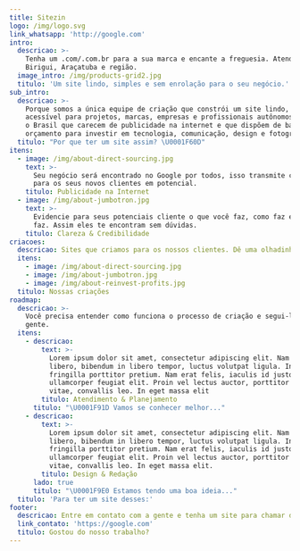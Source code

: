 ```yaml
---
title: Sitezin
logo: /img/logo.svg
link_whatsapp: 'http://google.com'
intro:
  descricao: >-
    Tenha um .com/.com.br para a sua marca e encante a freguesia. Atendemos
    Birigui, Araçatuba e região.
  image_intro: /img/products-grid2.jpg
  titulo: 'Um site lindo, simples e sem enrolação para o seu negócio.'
sub_intro:
  descricao: >-
    Porque somos a única equipe de criação que constrói um site lindo, simples e
    acessível para projetos, marcas, empresas e profissionais autônomos de todo
    o Brasil que carecem de publicidade na internet e que dispõem de baixo
    orçamento para investir em tecnologia, comunicação, design e fotografia.
  titulo: "Por que ter um site assim? \U0001F60D"
itens:
  - image: /img/about-direct-sourcing.jpg
    text: >-
      Seu negócio será encontrado no Google por todos, isso transmite confiança
      para os seus novos clientes em potencial.
    titulo: Publicidade na Internet
  - image: /img/about-jumbotron.jpg
    text: >-
      Evidencie para seus potenciais cliente o que você faz, como faz e onde
      faz. Assim eles te encontram sem dúvidas.
    titulo: Clareza & Credibilidade
criacoes:
  descricao: Sites que criamos para os nossos clientes. Dê uma olhadinha.
  itens:
    - image: /img/about-direct-sourcing.jpg
    - image: /img/about-jumbotron.jpg
    - image: /img/about-reinvest-profits.jpg
  titulo: Nossas criações
roadmap:
  descricao: >-
    Você precisa entender como funciona o processo de criação e segui-los com a
    gente.
  itens:
    - descricao:
        text: >-
          Lorem ipsum dolor sit amet, consectetur adipiscing elit. Nam erat
          libero, bibendum in libero tempor, luctus volutpat ligula. Integer
          fringilla porttitor pretium. Nam erat felis, iaculis id justo ut,
          ullamcorper feugiat elit. Proin vel lectus auctor, porttitor ligula
          vitae, convallis leo. In eget massa elit
        titulo: Atendimento & Planejamento
      titulo: "\U0001F91D Vamos se conhecer melhor..."
    - descricao:
        text: >-
          Lorem ipsum dolor sit amet, consectetur adipiscing elit. Nam erat
          libero, bibendum in libero tempor, luctus volutpat ligula. Integer
          fringilla porttitor pretium. Nam erat felis, iaculis id justo ut,
          ullamcorper feugiat elit. Proin vel lectus auctor, porttitor ligula
          vitae, convallis leo. In eget massa elit.
        titulo: Design & Redação
      lado: true
      titulo: "\U0001F9E0 Estamos tendo uma boa ideia..."
  titulo: 'Para ter um site desses:'
footer:
  descricao: Entre em contato com a gente e tenha um site para chamar de seu.
  link_contato: 'https://google.com'
  titulo: Gostou do nosso trabalho?
---
```


